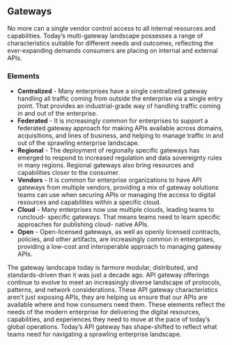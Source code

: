 ## Gateways 
No more can a single vendor control access to all internal resources and capabilities. Today’s multi-gateway landscape possesses a range of characteristics suitable for different needs and outcomes, reflecting the ever-expanding demands consumers are placing on internal and external APIs. 

### Elements 
 

- **Centralized** - Many enterprises have a single centralized gateway handling all traffic coming from outside the enterprise via a single entry point. That provides an industrial-grade way of handling traffic coming in and out of the enterprise. 
- **Federated** - It is increasingly common for enterprises to support a federated gateway approach for making APIs available across domains, acquisitions, and lines of business, and helping to manage traffic in and out of the sprawling enterprise landscape. 
- **Regional** - The deployment of regionally specific gateways has emerged to respond to increased regulation and data sovereignty rules in many regions. Regional gateways also bring resources and capabilities closer to the consumer. 
- **Vendors** - It is common for enterprise organizations to have API gateways from multiple vendors, providing a mix of gateway solutions teams can use when securing APIs or managing the access to digital resources and capabilities within a specific cloud. 
- **Cloud** - Many enterprises now use multiple clouds, leading teams to runcloud- specific gateways. That means teams need to learn specific approaches for publishing cloud- native APIs. 
- **Open** - Open-licensed gateways, as well as openly licensed contracts, policies, and other artifacts, are increasingly common in enterprises, providing a low-cost and interoperable approach to managing gateway APIs. 
 
The gateway landscape today is farmore modular, distributed, and standards-driven than it was just a decade ago. API gateway offerings continue to evolve to meet an increasingly diverse landscape of protocols, patterns, and network considerations.
These API gateway characteristics aren’t just exposing APIs, they are helping us
ensure that our APIs are available where and how consumers need them. These elements reflect the needs of the modern enterprise for delivering the digital resources, capabilities, and experiences they need to move at the pace of today’s global operations. Today’s API gateway has shape-shifted to reflect what teams need for navigating a sprawling enterprise landscape. 
